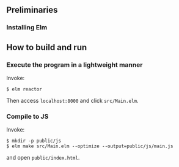 ## Preliminaries

### Installing Elm



## How to build and run

### Execute the program in a lightweight manner

Invoke:

```console
$ elm reactor
```

Then access `localhost:8000` and click `src/Main.elm`.


### Compile to JS

Invoke:

```console
$ mkdir -p public/js
$ elm make src/Main.elm --optimize --output=public/js/main.js
```

and open `public/index.html`.
